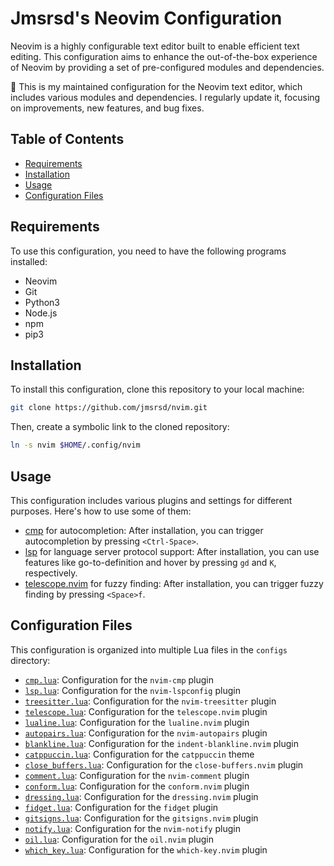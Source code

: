 # Jmsrsd's Neovim Configuration

Neovim is a highly configurable text editor built to enable efficient text editing. This configuration aims to enhance the out-of-the-box experience of Neovim by providing a set of pre-configured modules and dependencies.

🔧 This is my maintained configuration for the Neovim text editor, which includes various modules and dependencies. I regularly update it, focusing on improvements, new features, and bug fixes.

## Table of Contents

- [Requirements](#requirements)
- [Installation](#installation)
- [Usage](#usage)
- [Configuration Files](#configuration-files)

## Requirements

To use this configuration, you need to have the following programs installed:

- Neovim
- Git
- Python3
- Node.js
- npm
- pip3

## Installation

To install this configuration, clone this repository to your local machine:

```bash
git clone https://github.com/jmsrsd/nvim.git
```

Then, create a symbolic link to the cloned repository:

```bash
ln -s nvim $HOME/.config/nvim
```

## Usage

This configuration includes various plugins and settings for different purposes. Here's how to use some of them:

- [cmp](https://github.com/hrsh7th/nvim-cmp) for autocompletion: After installation, you can trigger autocompletion by pressing `<Ctrl-Space>`.
- [lsp](https://neovim.io/doc/user/lsp.html) for language server protocol support: After installation, you can use features like go-to-definition and hover by pressing `gd` and `K`, respectively.
- [telescope.nvim](https://github.com/nvim-telescope/telescope.nvim) for fuzzy finding: After installation, you can trigger fuzzy finding by pressing `<Space>f`.

## Configuration Files

This configuration is organized into multiple Lua files in the `configs` directory:

- [`cmp.lua`](https://github.com/hrsh7th/nvim-cmp): Configuration for the `nvim-cmp` plugin
- [`lsp.lua`](https://github.com/neovim/nvim-lspconfig): Configuration for the `nvim-lspconfig` plugin
- [`treesitter.lua`](https://github.com/nvim-treesitter/nvim-treesitter): Configuration for the `nvim-treesitter` plugin
- [`telescope.lua`](https://github.com/nvim-telescope/telescope.nvim): Configuration for the `telescope.nvim` plugin
- [`lualine.lua`](https://github.com/hoob3rt/lualine.nvim): Configuration for the `lualine.nvim` plugin
- [`autopairs.lua`](https://github.com/windwp/nvim-autopairs): Configuration for the `nvim-autopairs` plugin
- [`blankline.lua`](https://github.com/lukas-reineke/indent-blankline.nvim): Configuration for the `indent-blankline.nvim` plugin
- [`catppuccin.lua`](https://github.com/catppuccin/nvim): Configuration for the `catppuccin` theme
- [`close_buffers.lua`](https://github.com/Asheq/close-buffers.vim): Configuration for the `close-buffers.nvim` plugin
- [`comment.lua`](https://github.com/terrortylor/nvim-comment): Configuration for the `nvim-comment` plugin
- [`conform.lua`](https://github.com/stevearc/conform.nvim): Configuration for the `conform.nvim` plugin
- [`dressing.lua`](https://github.com/steelsojka/dressing.nvim): Configuration for the `dressing.nvim` plugin
- [`fidget.lua`](https://github.com/tweekmonster/fidget.nvim): Configuration for the `fidget` plugin
- [`gitsigns.lua`](https://github.com/lewis6991/gitsigns.nvim): Configuration for the `gitsigns.nvim` plugin
- [`notify.lua`](https://github.com/rcarriga/nvim-notify): Configuration for the `nvim-notify` plugin
- [`oil.lua`](https://github.com/stevearc/oil.nvim): Configuration for the `oil.nvim` plugin
- [`which_key.lua`](https://github.com/folke/which-key.nvim): Configuration for the `which-key.nvim` plugin
